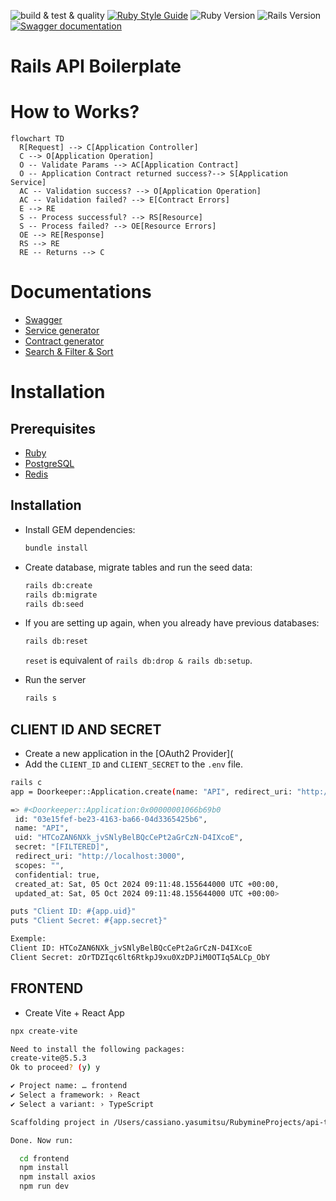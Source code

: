 ![build & test & quality](https://github.com/cousins-factory/rails-api-boilerplate/actions/workflows/main.yml/badge.svg?branch=main)
[![Ruby Style Guide](https://img.shields.io/badge/code_style-rubocop-brightgreen.svg)](https://github.com/rubocop/rubocop)
![Ruby Version](https://img.shields.io/badge/ruby_version-3.1.2-blue.svg)
![Rails Version](https://img.shields.io/badge/rails_version-7.0.4-c52f24.svg)
[![Swagger documentation](https://img.shields.io/badge/swagger_documentation-84e92c.svg?&logo=swagger&logoColor=black)](docs/SWAGGER.md)

# Rails API Boilerplate

[//]: # (![cover]&#40;docs/cover.png&#41;)

# How to Works?
```mermaid
flowchart TD
  R[Request] --> C[Application Controller]
  C --> O[Application Operation]
  O -- Validate Params --> AC[Application Contract]
  O -- Application Contract returned success?--> S[Application Service]
  AC -- Validation success? --> O[Application Operation]
  AC -- Validation failed? --> E[Contract Errors]
  E --> RE
  S -- Process successful? --> RS[Resource]
  S -- Process failed? --> OE[Resource Errors]
  OE --> RE[Response]
  RS --> RE
  RE -- Returns --> C
```

# Documentations
- [Swagger](docs/SWAGGER.md)
- [Service generator](docs/SERVICE.md)
- [Contract generator](docs/CONTRACT.md)
- [Search & Filter & Sort](docs/RANSACK.md)

# Installation
## Prerequisites
- [Ruby](https://rvm.io/)
- [PostgreSQL](https://www.postgresql.org/)
- [Redis](https://redis.io/)

## Installation
- Install GEM dependencies:
  ```bash
  bundle install
  ```

- Create database, migrate tables and run the seed data:
  ```bash
  rails db:create
  rails db:migrate
  rails db:seed
  ```

- If you are setting up again, when you already have previous databases:
  ```bash
  rails db:reset
  ```
  `reset` is equivalent of `rails db:drop & rails db:setup`.

-  Run the server
   ```bash
   rails s
   ```

## CLIENT ID AND SECRET
- Create a new application in the [OAuth2 Provider](
- Add the `CLIENT_ID` and `CLIENT_SECRET` to the `.env` file.
```bash
rails c
app = Doorkeeper::Application.create(name: "API", redirect_uri: "http://localhost:3000")

=> #<Doorkeeper::Application:0x00000001066b69b0
 id: "03e15fef-be23-4163-ba66-04d3365425b6",
 name: "API",
 uid: "HTCoZAN6NXk_jvSNlyBelBQcCePt2aGrCzN-D4IXcoE",
 secret: "[FILTERED]",
 redirect_uri: "http://localhost:3000",
 scopes: "",
 confidential: true,
 created_at: Sat, 05 Oct 2024 09:11:48.155644000 UTC +00:00,
 updated_at: Sat, 05 Oct 2024 09:11:48.155644000 UTC +00:00>

puts "Client ID: #{app.uid}"
puts "Client Secret: #{app.secret}"

Exemple:
Client ID: HTCoZAN6NXk_jvSNlyBelBQcCePt2aGrCzN-D4IXcoE
Client Secret: zOrTDZIqc6lt6RtkpJ9xu0XzDPJiM0OTIq5ALCp_ObY
```

## FRONTEND
- Create Vite + React App
```bash
npx create-vite

Need to install the following packages:
create-vite@5.5.3
Ok to proceed? (y) y

✔ Project name: … frontend
✔ Select a framework: › React
✔ Select a variant: › TypeScript

Scaffolding project in /Users/cassiano.yasumitsu/RubymineProjects/api-template/frontend...

Done. Now run:

  cd frontend
  npm install
  npm install axios
  npm run dev
```